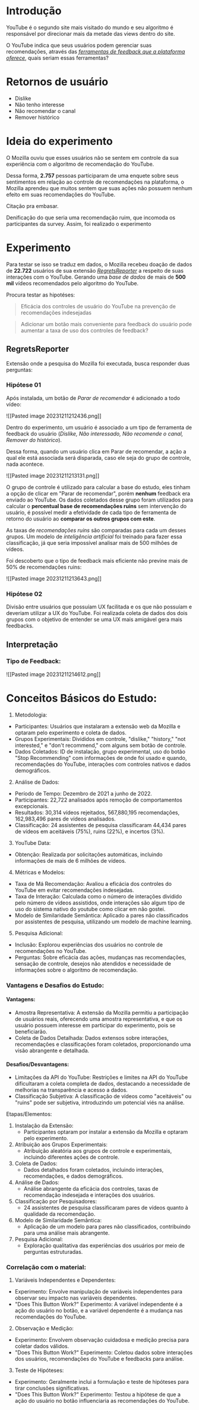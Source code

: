 # Introdução
YouTube é o segundo site mais visitado do mundo e seu algoritmo é responsável por direcionar mais da metade das views dentro do site.

O YouTube indica que seus usuários podem gerenciar suas recomendações, através das *[ferramentas de feedback que a plataforma oferece](https://support.google.com/youtube/answer/6342839)*, quais seriam essas ferramentas?
# Retornos de usuário
- Dislike
- Não tenho interesse
- Não recomendar o canal
- Remover histórico
# Ideia do experimento
O Mozilla ouviu que esses usuários não se sentem em controle da sua experiência com o algoritmo de recomendação do YouTube. 

Dessa forma, **2.757** pessoas participaram de uma enquete sobre seus sentimentos em relação ao controle de recomendações na plataforma, o Mozilla aprendeu que muitos sentem que suas ações não possuem nenhum efeito em suas recomendações do YouTube.

Citação pra embasar.

Denificação do que seria uma recomendação ruim, que incomoda os participantes da survey. Assim, foi realizado o experimento

# Experimento
Para testar se isso se traduz em dados, o Mozilla recebeu doação de dados de **22.722** usuários de sua extensão *[RegretsReporter](https://foundation.mozilla.org/youtube/regretsreporter/)* a respeito de suas interações com o YouTube. Gerando uma *base de dados* de mais de **500 mil** vídeos recomendados pelo algoritmo do YouTube.

Procura testar as hipotéses:

>Eficácia dos controles de usuário do YouTube na prevenção de recomendações indesejadas

>Adicionar um botão mais conveniente para feedback do usuário pode aumentar a taxa de uso dos controles de feedback?

## RegretsReporter
Extensão onde a pesquisa do Mozilla foi executada, busca responder duas perguntas:
### Hipótese 01
Após instalada, um botão de *Parar de recomendar* é adicionado a todo vídeo:

![[Pasted image 20231211212436.png]]

Dentro do experimento, um usuário é associado a um tipo de ferramenta de feedback do usuário (*Dislike, Não interessado, Não recomende o canal, Remover do histórico*). 

Dessa forma, quando um usuário clica em Parar de recomendar, a ação a qual ele está associada será disparada, caso ele seja do grupo de controle, nada acontece.

![[Pasted image 20231211213131.png]]

O grupo de controle é utilizado para calcular a base do estudo, eles tinham a opção de clicar em "Parar de recomendar", porém **nenhum** feedback era enviado ao YouTube. Os dados coletados desse grupo foram utilizados para calcular o **percentual base de recomendações ruins** sem intervenção do usuário, é possível medir a efetividade de cada tipo de ferramenta de retorno do usuário ao **comparar os outros grupos com este**.

As taxas de *recomendações ruins* são comparadas para cada um desses grupos. Um modelo de *inteligência artificial* foi treinado para fazer essa classificação, já que seria impossível analisar mais de 500 milhões de vídeos. 

Foi descoberto que o tipo de feedback mais eficiente não previne mais de 50% de recomendações ruins:

![[Pasted image 20231211213643.png]]

### Hipótese 02

Divisão entre usuários que possuíam UX facilitada e os que não possuíam e deveriam utilizar a UX do YouTube. Foi realizada coleta de dados dos dois grupos com o objetivo de entender se uma UX mais amigável gera mais feedbacks.
## Interpretação

### Tipo de Feedback:

![[Pasted image 20231211214612.png]]


# Conceitos Básicos do Estudo:

1. Metodologia:

- Participantes: Usuários que instalaram a extensão web da Mozilla e optaram pelo experimento e coleta de dados.
- Grupos Experimentais: Divididos em controle, "dislike," "history," "not interested," e "don't recommend," com alguns sem botão de controle.
- Dados Coletados: ID de instalação, grupo experimental, uso do botão "Stop Recommending" com informações de onde foi usado e quando, recomendações do YouTube, interações com controles nativos e dados demográficos.

2. Análise de Dados:

- Período de Tempo: Dezembro de 2021 a junho de 2022.
- Participantes: 22,722 analisados após remoção de comportamentos excepcionais.
- Resultados: 30,314 vídeos rejeitados, 567,880,195 recomendações, 162,983,496 pares de vídeos analisados.
- Classificação: 24 assistentes de pesquisa classificaram 44,434 pares de vídeos em aceitáveis (75%), ruins (22%), e incertos (3%).


3. YouTube Data:

- Obtenção: Realizada por solicitações automáticas, incluindo informações de mais de 6 milhões de vídeos.

4. Métricas e Modelos:

- Taxa de Má Recomendação: Avaliou a eficácia dos controles do YouTube em evitar recomendações indesejadas.
- Taxa de Interação: Calculada como o número de interações dividido pelo número de vídeos assistidos, onde interações são algum tipo de uso do sistema nativo do youtube como clicar em não gostei.
- Modelo de Similaridade Semântica: Aplicado a pares não classificados por assistentes de pesquisa, utilizando um modelo de machine learning.

5. Pesquisa Adicional:

- Inclusão: Explorou experiências dos usuários no controle de recomendações no YouTube.
- Perguntas: Sobre eficácia das ações, mudanças nas recomendações, sensação de controle, desejos não atendidos e necessidade de informações sobre o algoritmo de recomendação.

### Vantagens e Desafios do Estudo:

#### Vantagens:

- Amostra Representativa: A extensão da Mozilla permitiu a participação de usuários reais, oferecendo uma amostra representativa, e que os usuário possuem interesse em participar do experimento, pois se beneficiarão.
- Coleta de Dados Detalhada: Dados extensos sobre interações, recomendações e classificações foram coletados, proporcionando uma visão abrangente e detalhada.

#### Desafios/Desvantagens:

- Limitações da API do YouTube: Restrições e limites na API do YouTube dificultaram a coleta completa de dados, destacando a necessidade de melhorias na transparência e acesso a dados.
- Classificação Subjetiva: A classificação de vídeos como "aceitáveis" ou "ruins" pode ser subjetiva, introduzindo um potencial viés na análise.

Etapas/Elementos:

1. Instalação da Extensão:
	- Participantes optaram por instalar a extensão da Mozilla e optaram pelo experimento.
2. Atribuição aos Grupos Experimentais:
	- Atribuição aleatória aos grupos de controle e experimentais, incluindo diferentes ações de controle.
3. Coleta de Dados:
	- Dados detalhados foram coletados, incluindo interações, recomendações, e dados demográficos.
4. Análise de Dados:
	- Análise abrangente da eficácia dos controles, taxas de recomendação indesejada e interações dos usuários.
5. Classificação por Pesquisadores:
	- 24 assistentes de pesquisa classificaram pares de vídeos quanto à qualidade da recomendação.
6. Modelo de Similaridade Semântica:
	- Aplicação de um modelo para pares não classificados, contribuindo para uma análise mais abrangente.
7. Pesquisa Adicional:
	- Exploração qualitativa das experiências dos usuários por meio de perguntas estruturadas.

  

### Correlação com o material:

1. Variáveis Independentes e Dependentes:

- Experimento: Envolve manipulação de variáveis independentes para observar seu impacto nas variáveis dependentes.
- "Does This Button Work?" Experimento: A variável independente é a ação do usuário no botão, e a variável dependente é a mudança nas recomendações do YouTube.

2. Observação e Medição:

- Experimento: Envolvem observação cuidadosa e medição precisa para coletar dados válidos.
- "Does This Button Work?" Experimento: Coletou dados sobre interações dos usuários, recomendações do YouTube e feedbacks para análise.

3. Teste de Hipóteses:

- Experimento: Geralmente inclui a formulação e teste de hipóteses para tirar conclusões significativas.
- "Does This Button Work?" Experimento: Testou a hipótese de que a ação do usuário no botão influenciaria as recomendações do YouTube.
